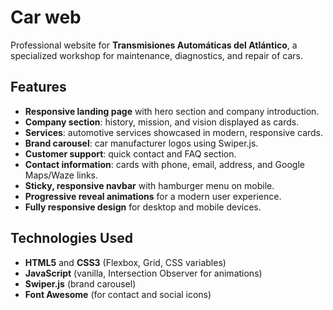 # Car web

Professional website for **Transmisiones Automáticas del Atlántico**, a specialized workshop for maintenance, diagnostics, and repair of cars.

## Features

- **Responsive landing page** with hero section and company introduction.
- **Company section**: history, mission, and vision displayed as cards.
- **Services**: automotive services showcased in modern, responsive cards.
- **Brand carousel**: car manufacturer logos using Swiper.js.
- **Customer support**: quick contact and FAQ section.
- **Contact information**: cards with phone, email, address, and Google Maps/Waze links.
- **Sticky, responsive navbar** with hamburger menu on mobile.
- **Progressive reveal animations** for a modern user experience.
- **Fully responsive design** for desktop and mobile devices.

## Technologies Used

- **HTML5** and **CSS3** (Flexbox, Grid, CSS variables)
- **JavaScript** (vanilla, Intersection Observer for animations)
- **Swiper.js** (brand carousel)
- **Font Awesome** (for contact and social icons)


